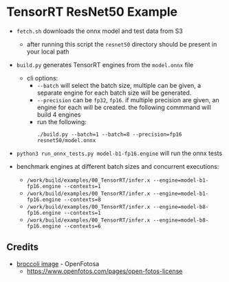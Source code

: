 # TensorRT ResNet50 Example

- `fetch.sh` downloads the onnx model and test data from S3
  - after running this script the `resnet50` directory should be present in your
    local path

- `build.py` generates TensorRT engines from the `model.onnx` file
  - cli options:
    - `--batch` will select the batch size, multiple can be given, a separate
      engine for each batch size will be generated.
    - `--precision` can be `fp32`, `fp16`.  if multiple precision are given, an
      engine for each will be created.  the following commmand will build 4
      engines
    - run the following:
      ```
      ./build.py --batch=1 --batch=8 --precision=fp16 resnet50/model.onnx
      ```
- `python3 run_onnx_tests.py model-b1-fp16.engine` will run the onnx tests 

- benchmark engines at different batch sizes and concurrent executions:
  - `/work/build/examples/00_TensorRT/infer.x --engine=model-b1-fp16.engine --contexts=1`
  - `/work/build/examples/00_TensorRT/infer.x --engine=model-b1-fp16.engine --contexts=8`
  - `/work/build/examples/00_TensorRT/infer.x --engine=model-b8-fp16.engine --contexts=1`
  - `/work/build/examples/00_TensorRT/infer.x --engine=model-b8-fp16.engine --contexts=6`


## Credits

 - [broccoli image](https://www.openfotos.com/view/broccoli-3784) - OpenFotosa
   - https://www.openfotos.com/pages/open-fotos-license
